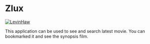 # Zlux

[![LevinHaw](https://circleci.com/gh/LevinHaw/Zlux.svg?style=svg)](https://circleci.com/gh/LevinHaw/Zlux)

This application can be used to see and search latest movie. You can bookmarked it and see the synopsis film.

